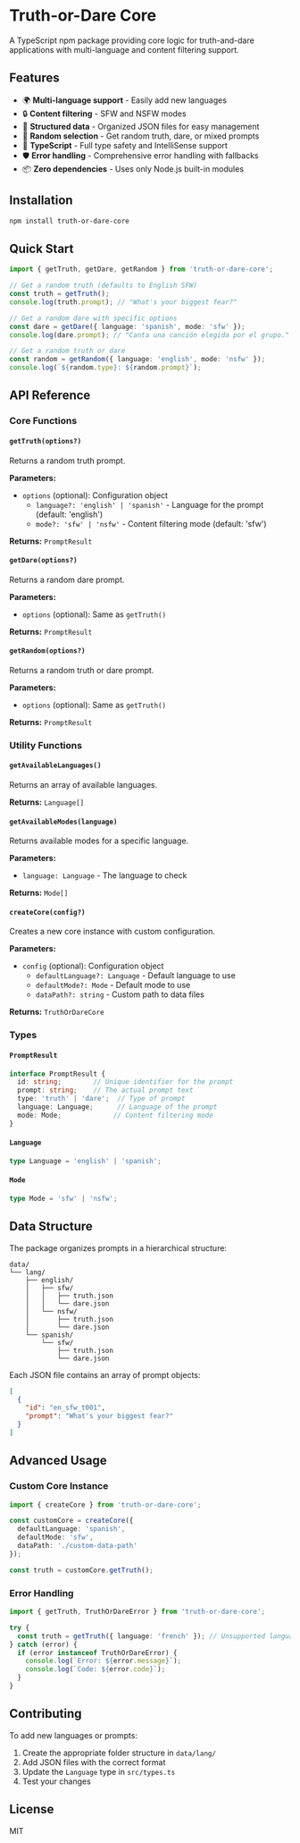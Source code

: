 # Truth-or-Dare Core

A TypeScript npm package providing core logic for truth-and-dare applications with multi-language and content filtering support.

## Features

- 🌍 **Multi-language support** - Easily add new languages
- 🔒 **Content filtering** - SFW and NSFW modes
- 📁 **Structured data** - Organized JSON files for easy management
- 🎲 **Random selection** - Get random truth, dare, or mixed prompts
- 💪 **TypeScript** - Full type safety and IntelliSense support
- 🛡️ **Error handling** - Comprehensive error handling with fallbacks
- 📦 **Zero dependencies** - Uses only Node.js built-in modules

## Installation

```bash
npm install truth-or-dare-core
```

## Quick Start

```typescript
import { getTruth, getDare, getRandom } from 'truth-or-dare-core';

// Get a random truth (defaults to English SFW)
const truth = getTruth();
console.log(truth.prompt); // "What's your biggest fear?"

// Get a random dare with specific options
const dare = getDare({ language: 'spanish', mode: 'sfw' });
console.log(dare.prompt); // "Canta una canción elegida por el grupo."

// Get a random truth or dare
const random = getRandom({ language: 'english', mode: 'nsfw' });
console.log(`${random.type}: ${random.prompt}`);
```

## API Reference

### Core Functions

#### `getTruth(options?)`
Returns a random truth prompt.

**Parameters:**
- `options` (optional): Configuration object
  - `language?: 'english' | 'spanish'` - Language for the prompt (default: 'english')
  - `mode?: 'sfw' | 'nsfw'` - Content filtering mode (default: 'sfw')

**Returns:** `PromptResult`

#### `getDare(options?)`
Returns a random dare prompt.

**Parameters:**
- `options` (optional): Same as `getTruth()`

**Returns:** `PromptResult`

#### `getRandom(options?)`
Returns a random truth or dare prompt.

**Parameters:**
- `options` (optional): Same as `getTruth()`

**Returns:** `PromptResult`

### Utility Functions

#### `getAvailableLanguages()`
Returns an array of available languages.

**Returns:** `Language[]`

#### `getAvailableModes(language)`
Returns available modes for a specific language.

**Parameters:**
- `language: Language` - The language to check

**Returns:** `Mode[]`

#### `createCore(config?)`
Creates a new core instance with custom configuration.

**Parameters:**
- `config` (optional): Configuration object
  - `defaultLanguage?: Language` - Default language to use
  - `defaultMode?: Mode` - Default mode to use
  - `dataPath?: string` - Custom path to data files

**Returns:** `TruthOrDareCore`

### Types

#### `PromptResult`
```typescript
interface PromptResult {
  id: string;        // Unique identifier for the prompt
  prompt: string;    // The actual prompt text
  type: 'truth' | 'dare';  // Type of prompt
  language: Language;      // Language of the prompt
  mode: Mode;             // Content filtering mode
}
```

#### `Language`
```typescript
type Language = 'english' | 'spanish';
```

#### `Mode`
```typescript
type Mode = 'sfw' | 'nsfw';
```

## Data Structure

The package organizes prompts in a hierarchical structure:

```
data/
└── lang/
    ├── english/
    │   ├── sfw/
    │   │   ├── truth.json
    │   │   └── dare.json
    │   └── nsfw/
    │       ├── truth.json
    │       └── dare.json
    └── spanish/
        └── sfw/
            ├── truth.json
            └── dare.json
```

Each JSON file contains an array of prompt objects:

```json
[
  {
    "id": "en_sfw_t001",
    "prompt": "What's your biggest fear?"
  }
]
```

## Advanced Usage

### Custom Core Instance

```typescript
import { createCore } from 'truth-or-dare-core';

const customCore = createCore({
  defaultLanguage: 'spanish',
  defaultMode: 'sfw',
  dataPath: './custom-data-path'
});

const truth = customCore.getTruth();
```

### Error Handling

```typescript
import { getTruth, TruthOrDareError } from 'truth-or-dare-core';

try {
  const truth = getTruth({ language: 'french' }); // Unsupported language
} catch (error) {
  if (error instanceof TruthOrDareError) {
    console.log(`Error: ${error.message}`);
    console.log(`Code: ${error.code}`);
  }
}
```

## Contributing

To add new languages or prompts:

1. Create the appropriate folder structure in `data/lang/`
2. Add JSON files with the correct format
3. Update the `Language` type in `src/types.ts`
4. Test your changes

## License

MIT

